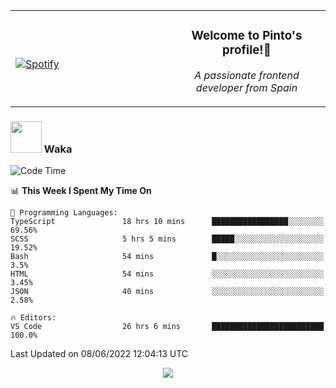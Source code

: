 <table width="100%" align="center"> 
  <tr>
  <td width="50%">
      
&nbsp; <br> [![Spotify](https://novatorem-zeta-rust.vercel.app/api/spotify)](https://open.spotify.com/user/novatorem-zeta-rust)

  </td>
  <td width="50%">
    <h3 align="center">Welcome to Pinto's profile!👋</h3>
    <p align="center"><em>A passionate frontend developer from Spain</em></p>
  </td>
  </table>

### <img src="https://media.giphy.com/media/VgCDAzcKvsR6OM0uWg/giphy.gif" width="50"> Waka

  <!--START_SECTION:waka-->
![Code Time](http://img.shields.io/badge/Code%20Time-492%20hrs%2051%20mins-blue)

📊 **This Week I Spent My Time On** 

```text
💬 Programming Languages: 
TypeScript               18 hrs 10 mins      █████████████████░░░░░░░░   69.56% 
SCSS                     5 hrs 5 mins        █████░░░░░░░░░░░░░░░░░░░░   19.52% 
Bash                     54 mins             █░░░░░░░░░░░░░░░░░░░░░░░░   3.5% 
HTML                     54 mins             ░░░░░░░░░░░░░░░░░░░░░░░░░   3.45% 
JSON                     40 mins             ░░░░░░░░░░░░░░░░░░░░░░░░░   2.58%

🔥 Editors: 
VS Code                  26 hrs 6 mins       █████████████████████████   100.0%

```


 Last Updated on 08/06/2022 12:04:13 UTC
<!--END_SECTION:waka-->

<div align="center">
<img src="https://github-readme-stats-gilt-tau.vercel.app/api/top-langs/?username=pinto-hub&layout=compact&theme=dracula" />
</div>
